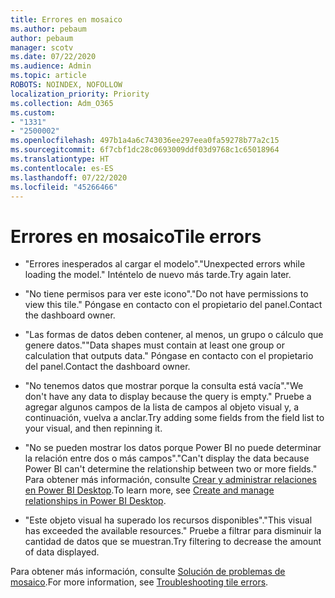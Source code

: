 ```yaml
---
title: Errores en mosaico
ms.author: pebaum
author: pebaum
manager: scotv
ms.date: 07/22/2020
ms.audience: Admin
ms.topic: article
ROBOTS: NOINDEX, NOFOLLOW
localization_priority: Priority
ms.collection: Adm_O365
ms.custom:
- "1331"
- "2500002"
ms.openlocfilehash: 497b1a4a6c743036ee297eea0fa59278b77a2c15
ms.sourcegitcommit: 6f7cbf1dc28c0693009ddf03d9768c1c65018964
ms.translationtype: HT
ms.contentlocale: es-ES
ms.lasthandoff: 07/22/2020
ms.locfileid: "45266466"
---
```

# <a name="tile-errors"></a><span data-ttu-id="5f12e-102">Errores en mosaico</span><span class="sxs-lookup"><span data-stu-id="5f12e-102">Tile errors</span></span>

- <span data-ttu-id="5f12e-103">"Errores inesperados al cargar el modelo".</span><span class="sxs-lookup"><span data-stu-id="5f12e-103">"Unexpected errors while loading the model."</span></span> <span data-ttu-id="5f12e-104">Inténtelo de nuevo más tarde.</span><span class="sxs-lookup"><span data-stu-id="5f12e-104">Try again later.</span></span>

- <span data-ttu-id="5f12e-105">"No tiene permisos para ver este icono".</span><span class="sxs-lookup"><span data-stu-id="5f12e-105">"Do not have permissions to view this tile."</span></span> <span data-ttu-id="5f12e-106">Póngase en contacto con el propietario del panel.</span><span class="sxs-lookup"><span data-stu-id="5f12e-106">Contact the dashboard owner.</span></span>

- <span data-ttu-id="5f12e-107">"Las formas de datos deben contener, al menos, un grupo o cálculo que genere datos."</span><span class="sxs-lookup"><span data-stu-id="5f12e-107">"Data shapes must contain at least one group or calculation that outputs data."</span></span> <span data-ttu-id="5f12e-108">Póngase en contacto con el propietario del panel.</span><span class="sxs-lookup"><span data-stu-id="5f12e-108">Contact the dashboard owner.</span></span>

- <span data-ttu-id="5f12e-109">"No tenemos datos que mostrar porque la consulta está vacía".</span><span class="sxs-lookup"><span data-stu-id="5f12e-109">"We don't have any data to display because the query is empty."</span></span> <span data-ttu-id="5f12e-110">Pruebe a agregar algunos campos de la lista de campos al objeto visual y, a continuación, vuelva a anclar.</span><span class="sxs-lookup"><span data-stu-id="5f12e-110">Try adding some fields from the field list to your visual, and then repinning it.</span></span>

- <span data-ttu-id="5f12e-111">"No se pueden mostrar los datos porque Power BI no puede determinar la relación entre dos o más campos".</span><span class="sxs-lookup"><span data-stu-id="5f12e-111">"Can't display the data because Power BI can't determine the relationship between two or more fields."</span></span> <span data-ttu-id="5f12e-112">Para obtener más información, consulte [Crear y administrar relaciones en Power BI Desktop](https://docs.microsoft.com/power-bi/desktop-create-and-manage-relationships).</span><span class="sxs-lookup"><span data-stu-id="5f12e-112">To learn more, see [Create and manage relationships in Power BI Desktop](https://docs.microsoft.com/power-bi/desktop-create-and-manage-relationships).</span></span>

- <span data-ttu-id="5f12e-113">"Este objeto visual ha superado los recursos disponibles".</span><span class="sxs-lookup"><span data-stu-id="5f12e-113">"This visual has exceeded the available resources."</span></span> <span data-ttu-id="5f12e-114">Pruebe a filtrar para disminuir la cantidad de datos que se muestran.</span><span class="sxs-lookup"><span data-stu-id="5f12e-114">Try filtering to decrease the amount of data displayed.</span></span>

<span data-ttu-id="5f12e-115">Para obtener más información, consulte [Solución de problemas de mosaico](https://docs.microsoft.com/power-bi/refresh-troubleshooting-tile-errors).</span><span class="sxs-lookup"><span data-stu-id="5f12e-115">For more information, see [Troubleshooting tile errors](https://docs.microsoft.com/power-bi/refresh-troubleshooting-tile-errors).</span></span>